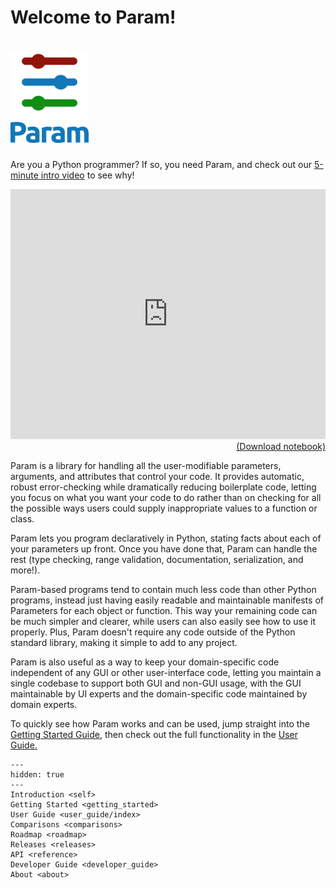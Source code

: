 # Welcome to Param!

<h1><img src="_static/logo_stacked.png" width="125"></h1>

Are you a Python programmer? If so, you need Param, and check out our <a href="https://youtu.be/KP9bRmzinaY">5-minute intro video</a> to see why!

<div align="right" style="margin-right:10% margin-left:10%;">
    <iframe width="100%" height="400" src="https://www.youtube.com/embed/KP9bRmzinaY" title="Param: Python Parameters" frameborder="0" allow="accelerometer; clipboard-write; encrypted-media; gyroscope; picture-in-picture" allowfullscreen></iframe>
    <a href="https://tinyurl.com/parampromo">(Download notebook)</a>
</div>

Param is a library for handling all the user-modifiable parameters, arguments, and attributes that control your code. It provides automatic, robust error-checking while dramatically reducing boilerplate code, letting you focus on what you want your code to do rather than on checking for all the possible ways users could supply inappropriate values to a function or class.

Param lets you program declaratively in Python, stating facts about each of your parameters up front. Once you have done that, Param can handle the rest (type checking, range validation, documentation, serialization, and more!).

Param-based programs tend to contain much less code than other Python programs, instead just having easily readable and maintainable manifests of Parameters for each object or function.  This way your remaining code can be much simpler and clearer, while users can also easily see how to use it properly. Plus, Param doesn't require any  code outside of the Python standard library, making it simple to add to any project.

Param is also useful as a way to keep your domain-specific code independent of any GUI or other user-interface code, letting you maintain a single codebase to support both GUI and non-GUI usage, with the GUI maintainable by UI experts and the domain-specific code maintained by domain experts.

To quickly see how Param works and can be used, jump straight into the [Getting Started Guide](getting_started), then check out the full functionality in the [User Guide.](user_guide/index)

```{toctree}
---
hidden: true
---
Introduction <self>
Getting Started <getting_started>
User Guide <user_guide/index>
Comparisons <comparisons>
Roadmap <roadmap>
Releases <releases>
API <reference>
Developer Guide <developer_guide>
About <about>
```
